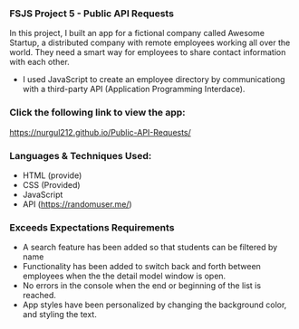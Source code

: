 ### FSJS Project 5 - Public API Requests
In this project, I built an app for a fictional company called Awesome Startup, a distributed company with remote employees working all over the world. They need a smart way for employees to share contact information with each other.

- I used JavaScript to create an employee directory by communicationg with a third-party API (Application Programming Interdace).

### Click the following link to view the app:
https://nurgul212.github.io/Public-API-Requests/

### Languages & Techniques Used: 
- HTML (provide)
- CSS (Provided)
- JavaScript
- API (https://randomuser.me/)

### Exceeds Expectations Requirements
- A search feature has been added so that students can be filtered by name
- Functionality has been added to switch back and forth between employees when the the detail model window is open.
- No errors in the console when the end or beginning of the list is reached.
- App styles have been personalized by changing the background color, and styling the text.

